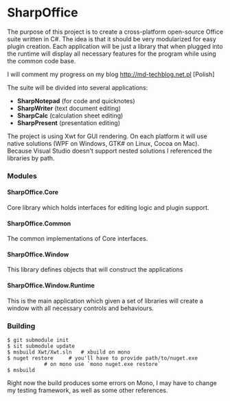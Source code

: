 # SharpOffice #
The purpose of this project is to create a cross-platform open-source Office suite written in C#. The idea is that it should be very modularized for easy plugin creation. Each application will be just a library that when plugged into the runtime will display all necessary features for the program while using the common code base.

I will comment my progress on my blog http://md-techblog.net.pl [Polish]

The suite will be divided into several applications:
* __SharpNotepad__ (for code and quicknotes)
* __SharpWriter__ (text document editing)
* __SharpCalc__ (calculation sheet editing)
* __SharpPresent__ (presentation editing)

The project is using Xwt for GUI rendering. On each platform it will use native solutions (WPF on Windows, GTK# on Linux, Cocoa on Mac). Because Visual Studio doesn't support nested solutions I referenced the libraries by path.

### Modules ###
#### SharpOffice.Core ####
Core library which holds interfaces for editing logic and plugin support.
#### SharpOffice.Common ####
The common implementations of Core interfaces.
#### SharpOffice.Window ####
This library defines objects that will construct the applications
#### SharpOffice.Window.Runtime ####
This is the main application which given a set of libraries will create a window with all necessary controls and behaviours.

### Building ###

	$ git submodule init
	$ sit submodule update
	$ msbuild Xwt/Xwt.sln	# xbuild on mono
	$ nuget restore		# you'll have to provide path/to/nuget.exe
				# on mono use `mono nuget.exe restore`
	$ msbuild 

Right now the build produces some errors on Mono, I may have to change my testing framework, as well as some other references.
